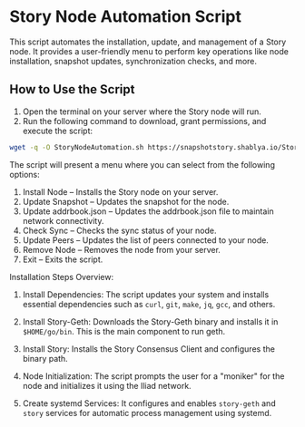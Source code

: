 # Story Node Automation Script

This script automates the installation, update, and management of a Story node. It provides a user-friendly menu to perform key operations like node installation, snapshot updates, synchronization checks, and more.

## How to Use the Script

1. Open the terminal on your server where the Story node will run.
2. Run the following command to download, grant permissions, and execute the script:

```bash
wget -q -O StoryNodeAutomation.sh https://snapshotstory.shablya.io/StoryNodeAutomation.sh && sudo chmod +x StoryNodeAutomation.sh && ./StoryNodeAutomation.sh
```
The script will present a menu where you can select from the following options:

1) Install Node – Installs the Story node on your server.
2) Update Snapshot – Updates the snapshot for the node.
3) Update addrbook.json – Updates the addrbook.json file to maintain network connectivity.
4) Check Sync – Checks the sync status of your node.
5) Update Peers – Updates the list of peers connected to your node.
6) Remove Node – Removes the node from your server.
7) Exit – Exits the script.

Installation Steps Overview:

1) Install Dependencies: The script updates your system and installs essential dependencies such as `curl`, `git`, `make`, `jq`, `gcc`, and others.

2) Install Story-Geth: Downloads the Story-Geth binary and installs it in `$HOME/go/bin`. This is the main component to run geth.

3) Install Story: Installs the Story Consensus Client and configures the binary path.

4) Node Initialization: The script prompts the user for a "moniker" for the node and initializes it using the Iliad network.

5) Create systemd Services: It configures and enables `story-geth` and `story` services for automatic process management using systemd.
